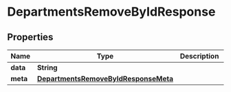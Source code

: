 

# DepartmentsRemoveByIdResponse


## Properties

| Name | Type | Description | Notes |
|------------ | ------------- | ------------- | -------------|
|**data** | **String** |  |  [optional] |
|**meta** | [**DepartmentsRemoveByIdResponseMeta**](DepartmentsRemoveByIdResponseMeta.md) |  |  [optional] |



